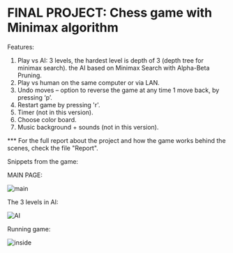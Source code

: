 # FINAL PROJECT: Chess game with Minimax algorithm

Features:
  1. Play vs AI: 3 levels, the hardest level is depth of 3 (depth tree for minimax search). the AI based on Minimax Search with Alpha-Beta Pruning.
  2. Play vs human on the same computer or via LAN.
  3. Undo moves – option to reverse the game at any time 1 move back, by pressing ‘p’.
  4. Restart game by pressing 'r'.
  5. Timer (not in this version).
  6. Choose color board.
  7. Music background + sounds (not in this version).
  
*** For the full report about the project and how the game works behind the scenes, check the file "Report".


Snippets from the game:

MAIN PAGE:

![main](https://user-images.githubusercontent.com/95120906/143781378-4c7e50ff-e099-46ab-bc7e-62093d768527.png)


The 3 levels in AI:

![AI](https://user-images.githubusercontent.com/95120906/143781019-a445340f-37d4-4feb-8c85-6500acb25852.png)

Running game:

![inside](https://user-images.githubusercontent.com/95120906/143781172-de82a3fc-63b3-4329-acc6-178a2ce57c06.png)

